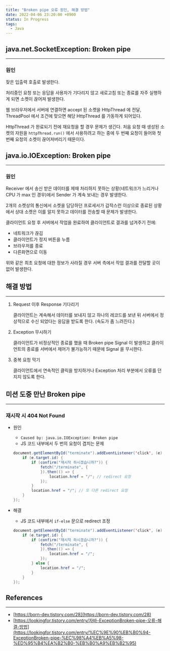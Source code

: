 ```yaml
---
title: "Broken pipe 오류 원인, 해결 방법"
date: 2022-04-06 23:20:00 +0900
status: In Progress
tags:
  - Java
---
```


## java.net.SocketException: Broken pipe

---

### 원인

잦은 입출력 호출로 발생한다.

처리중인 요청 또는 응답을 사용자가 기다리지 않고 새로고침 또는 종료를 자주 실행하게 되면 소켓이 끊어져 발생한다.

웹 브라우저에서 서버에 연결하면 accept 된 소켓을 HttpThread 에 전달, ThreadPool 에서 조건에 맞으면 해당 HttpThread 를 가동하게 되어있다.

HttpThread 가 완료되기 전에 재요청을 할 경우 문제가 생긴다. 처음 요청 때 생성된 소켓의 자원을 `httpThread.run()` 에서 사용하려고 하는 중에 두 번째 요청이 들어와 첫 번째 요청의 소켓이 끊어져버리기 때문이다.

## java.io.IOException: Broken pipe

---

### 원인

Receiver 에서 송신 받은 데이터를 제때 처리하지 못하는 상황(네트워크가 느리거나 CPU 가 max 인 경우)에서 Sender 가 계속 보내는 경우 발생한다.

2개의 소켓상의 통신에서 소켓을 담당하던 프로세서가 갑작스런 이상으로 종료된 상황에서 상대 소켓은 이를 알지 못하고 데이터를 전송할 때 문제가 발생한다.

클라이언트 요청 후 서버에서 작업을 완료하여 클라이언트로 결과를 넘겨주기 전에:

- 네트워크가 끊김
- 클라이언트가 정지 버튼을 누름
- 브라우저를 종료
- 다른화면으로 이동

위와 같은 최초 요청에 대한 정보가 사라질 경우 서버 측에서 작업 결과를 전달할 곳이 없어 발생한다.

## 해결 방법

---

1. Request 이후 Response 기다리기
    
    클라이언트는 계속해서 데이터를 보내지 않고 하나의 레코드를 보낸 뒤 서버에서 정상적으로 수신 되었다는 응답을 받도록 한다. (속도가 좀 느려진다.)
    
2. Exception 무시하기
    
    클라이언트가 비정상적인 종료를 했을 때 Broken pipe Signal 이 발생하고 클라이언트의 종료를 서버에서 제어가 불가능하기 때문에 Signal 을 무시한다.
    
3. 중복 요청 막기
    
    클라이언트에서 연속적인 클릭을 방지하거나 Exception 처리 부분에서 오류를 던지지 않도록 한다.
    

## 미션 도중 만난 Broken pipe

---

### 재시작 시 404 Not Found

- 원인
    - `Caused by: java.io.IOException: Broken pipe`
    - JS 코드 내부에서 두 번의 요청이 겹치는 문제
    
    ```java
    document.getElementById("terminate").addEventListener('click', (e) => {
        if (e.target.id) {
            if (confirm("재시작 하시겠습니까?")) {
                fetch("/terminate", {
                }).then(() => {
                    location.href = "/"; // redirect 요청
                });
            }
            location.href = "/"; // 또 다른 redirect 요청
        }
    });
    ```
    
- 해결
    - JS 코드 내부에서 `if-else` 문으로 redirect 조정
    
    ```java
    document.getElementById("terminate").addEventListener('click', (e) => {
        if (e.target.id) {
            if (confirm("재시작 하시겠습니까?")) {
                fetch("/terminate", {
                }).then(() => {
                    location.href = "/";
                });
            } else {
                location.href = "/";
            }
        }
    });
    ```
    

## References

---

- [https://born-dev.tistory.com/28](https://born-dev.tistory.com/28)
- [https://lookingfor.tistory.com/entry/자바-ExceptionBroken-pipe-오류-해결-방법](https://lookingfor.tistory.com/entry/%EC%9E%90%EB%B0%94-ExceptionBroken-pipe-%EC%98%A4%EB%A5%98-%ED%95%B4%EA%B2%B0-%EB%B0%A9%EB%B2%95)